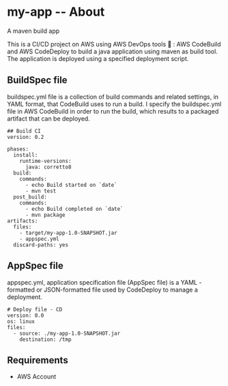 # my-app -- About
A maven build app

This is a CI/CD project on AWS using AWS DevOps tools 🧰 :  AWS CodeBuild and AWS CodeDeploy to build a java application using maven as build tool. The application is deployed using a specified deployment script.

## BuildSpec file

buildspec.yml file is a collection of build commands and related settings, in YAML format, that CodeBuild uses to run a build. I specify the buildspec.yml file in AWS CodeBuild in order to run the build, which results to a packaged artifact that can be deployed.
```
## Build CI
version: 0.2

phases:
  install:
    runtime-versions:
      java: corretto8
  build:
    commands:
      - echo Build started on `date`
      - mvn test 
  post_build:
    commands:
      - echo Build completed on `date`
      - mvn package
artifacts:
  files:
    - target/my-app-1.0-SNAPSHOT.jar
    - appspec.yml
  discard-paths: yes
```



## AppSpec file

appspec.yml, application specification file (AppSpec file) is a YAML -formatted or JSON-formatted file used by CodeDeploy to manage a deployment.
```
# Deploy file - CD
version: 0.0
os: linux
files:
  - source: ./my-app-1.0-SNAPSHOT.jar
    destination: /tmp
```

## Requirements
* AWS Account


